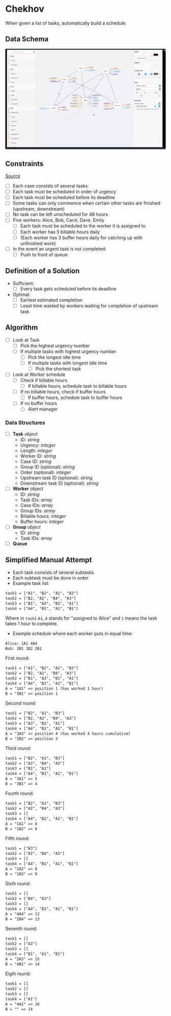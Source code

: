 # Chekhov

When given a list of tasks, automatically build a schedule.

## Data Schema
![Data schema image](https://github.com/elainechan/chekhov/blob/master/schema.png)

## Constraints
[Source](https://www.coursera.org/learn/algorithms-greedy/lecture/Jo6gK/a-greedy-algorithm)
- [ ] Each case consists of several tasks
- [ ] Each task must be scheduled in order of urgency
- [ ] Each task must be scheduled before its deadline
- [ ] Some tasks can only commence when certain other tasks are finished (upstream, downstream)
- [ ] No task can be left unscheduled for 48 hours
- [ ] Five workers: Alice, Bob, Carol, Dave, Emily
	- [ ] Each task must be scheduled to the worker it is assigned to
	- [ ] Each worker has 5 billable hours daily
	- [ ] (Each worker has 3 buffer hours daily for catching up with unfinished work)
- [ ] In the event an urgent task is not completed:
	- [ ] Push to front of queue

## Definition of a Solution 
- Sufficient: 
	- [ ] Every task gets scheduled before its deadline
- Optimal:
	- [ ] Earliest estimated completion
	- [ ] Least time wasted by workers waiting for completion of upstream task

## Algorithm
- [ ] Look at Task
	- [ ] Pick the highest urgency number
	- [ ] If multiple tasks with highest urgency number
		- [ ] Pick the longest idle time
		- [ ] If multiple tasks with longest idle time
			- [ ] Pick the shortest task

- [ ] Look at Worker schedule
	- [ ] Check if billable hours
		- [ ] If billable hours, schedule task to billable hours
	- [ ] If no billable hours, check if buffer hours
		- [ ] If buffer hours, schedule task to buffer hours
	- [ ] If no buffer hours
		- [ ] Alert manager

### Data Structures
- [ ] **Task** _object_
	- ID: _string_
	- Urgency: _integer_
	- Length: _integer_
	- Worker ID: _string_
	- Case ID: _string_
	- Group ID (optional): _string_
	- Order (optional): _integer_
	- Upstream task ID (optional): _string_
	- Downstream task ID (optional): _string_
- [ ] **Worker** _object_
	- ID: _string_
	- Task IDs: _array_
	- Case IDs: _array_
	- Group IDs: _array_
	- Billable hours: _integer_
	- Buffer hours: _integer_
- [ ] **Group** _object_
	- ID: _string_
	- Task IDs: _array_ 
- [ ] **Queue**

## Simplified Manual Attempt
- Each task consists of several subtasks
- Each subtask must be done in order
- Example task list:
```
task1 = ["A1", "B2", "A1", "B3"]
task2 = ["B2, "A2", "B4", "A3"]
task3 = ["B1", "A3", "B1", "A1"]
task4 = ["A4", "B1", "A1", "B1"]
```
Where in `task1` `A1`, `A` stands for "assigned to Alice" and `1` means the task takes 1 hour to complete. 

- Example schedule where each worker puts in equal time:
```
Alice: 1A1 4A4
Bob: 3B1 1B2 2B1
```

First round:
```
task1 = ["A1", "B2", "A1", "B3"]
task2 = ["B2, "A2", "B4", "A3"]
task3 = ["B1", "A3", "B1", "A1"]
task4 = ["A4", "B1", "A1", "B1"]
A = "1A1" => position 1 (has worked 1 hour)
B = "3B1" => position 1
```
Second round:
```
task1 = ["B2", "A1", "B3"]
task2 = ["B2, "A2", "B4", "A3"]
task3 = ["A3", "B1", "A1"]
task4 = ["A4", "B1", "A1", "B1"]
A = "3A3" => position 4 (has worked 4 hours cumulative)
B = "2B2" => position 3
```
Third round:
```
task1 = ["B2", "A1", "B3"]
task2 = ["A2", "B4", "A3"]
task3 = ["B1", "A1"]
task4 = ["A4", "B1", "A1", "B1"]
A = "3A1" => 5
B = "3B1" => 4
```
Fourth round:
```
task1 = ["B2", "A1", "B3"]
task2 = ["A2", "B4", "A3"]
task3 = []
task4 = ["A4", "B1", "A1", "B1"]
A = "1A1" => 6
B = "1B2" => 6
```
Fifth round:
```
task1 = ["B3"]
task2 = ["A2", "B4", "A3"]
task3 = []
task4 = ["A4", "B1", "A1", "B1"]
A = "2A2" => 8
B = "1B3" => 9
```
Sixth round:
```
task1 = []
task2 = ["B4", "A3"]
task3 = []
task4 = ["A4", "B1", "A1", "B1"]
A = "4A4" => 12
B = "2B4" => 13
```
Seventh round:
```
task1 = []
task2 = ["A3"]
task3 = []
task4 = ["B1", "A1", "B1"]
A = "2A3" => 15
B = "4B1" => 14
```
Eigth round:
```
task1 = []
task2 = []
task3 = []
task4 = ["A1"]
A = "4A1" => 16
B = "" => 14
```